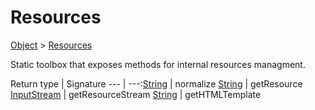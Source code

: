 # Resources

[Object]() > [Resources](nullfr/faylixe/googlecodejam/client/common/Resources.md)

<p>Static toolbox that exposes methods for internal resources managment.</p>

Return type | Signature
--- | ---:[String]() | normalize
[String]() | getResource
[InputStream]() | getResourceStream
[String]() | getHTMLTemplate
